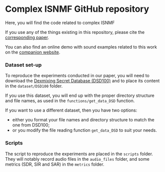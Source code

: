 # Complex ISNMF GitHub repository

Here, you will find the code related to complex ISNMF

If you use any of the things existing in this repository, please cite the [corresponding paper](https://arxiv.org/abs/1802.03156). 

You can also find an online demo with sound examples related to this work on the [companion website](https://magronp.github.io/demos/taslp19_cisnmf.html).

### Dataset set-up

To reproduce the experiments conducted in our paper, you will need to download the [Dexmixing Secret Database (DSD100)](http://www.sisec17.audiolabs-erlangen.de) and to place its content in the `dataset/DSD100` folder.

If you use this dataset, you will end up with the proper directory structure and file names, as used in the `functions/get_data_DSD` function.

If you want to use a different dataset, then you have two options: 
- either you format your file names and directory structure to match the one from DSD100;
- or you modify the file reading function `get_data_DSD` to suit your needs.


### Scripts

The script to reproduce the experiments are placed in the `scripts` folder. They will notably record audio files in the `audio_files` folder, and some metrics (SDR, SIR and SAR) in the `metrics` folder.
